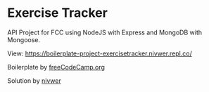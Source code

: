 # Exercise Tracker

API Project for FCC using NodeJS with Express and MongoDB with Mongoose.

View: <a href="https://boilerplate-project-exercisetracker.nivwer.repl.co/">https://boilerplate-project-exercisetracker.nivwer.repl.co/</a>


<p>Boilerplate by  <a href="https://www.freecodecamp.org/">freeCodeCamp.org</a></p>
<p>Solution by <a href="https://github.com/nivwer">nivwer</a></p>